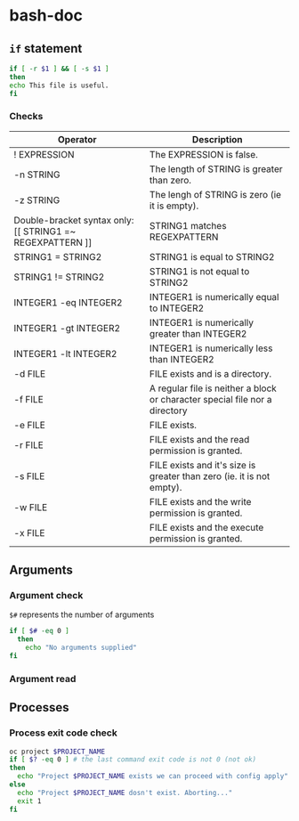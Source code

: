 # bash-doc

## `if` statement
```bash
if [ -r $1 ] && [ -s $1 ]
then
echo This file is useful.
fi
```


### Checks

| Operator              | Description                                                           |
|-----------------------|-----------------------------------------------------------------------|
| ! EXPRESSION          | The EXPRESSION is false.                                              |
| -n STRING             | The length of STRING is greater than zero.                            |
| -z STRING             | The lengh of STRING is zero (ie it is empty).                         |
| Double-bracket syntax only:[[ STRING1 =~ REGEXPATTERN ]] | STRING1 matches REGEXPATTERN       |
| STRING1 = STRING2     | STRING1 is equal to STRING2                                           |
| STRING1 != STRING2    | STRING1 is not equal to STRING2                                       |
| INTEGER1 -eq INTEGER2 | INTEGER1 is numerically equal to INTEGER2                             |
| INTEGER1 -gt INTEGER2 | INTEGER1 is numerically greater than INTEGER2                         |
| INTEGER1 -lt INTEGER2 | INTEGER1 is numerically less than INTEGER2                            |
| -d FILE               | FILE exists and is a directory.                                       |
| -f FILE               | A regular file is neither a block or character special file nor a directory |
| -e FILE               | FILE exists.                                                          |
| -r FILE               | FILE exists and the read permission is granted.                       |
| -s FILE               | FILE exists and it's size is greater than zero (ie. it is not empty). |
| -w FILE               | FILE exists and the write permission is granted.                      |
| -x FILE               | FILE exists and the execute permission is granted.                    |


## Arguments
### Argument check
`$#` represents the number of arguments
```bash
if [ $# -eq 0 ]
  then
    echo "No arguments supplied"
fi
```

### Argument read






## Processes
### Process exit code check

```bash
oc project $PROJECT_NAME
if [ $? -eq 0 ] # the last command exit code is not 0 (not ok)
then
  echo "Project $PROJECT_NAME exists we can proceed with config apply"
else
  echo "Project $PROJECT_NAME dosn't exist. Aborting..."
  exit 1
fi
```
